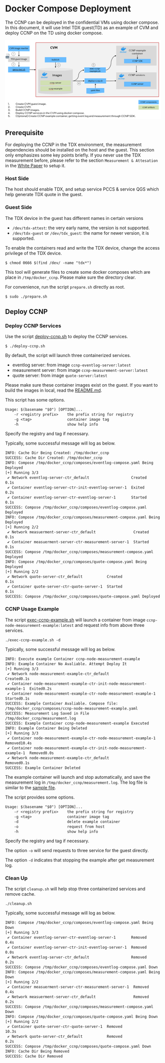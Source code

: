 # Docker Compose Deployment

The CCNP can be deployed in the confidential VMs using docker compose. In this document, it will use Intel TDX guest(TD) as an example of CVM and deploy CCNP on the TD using docker compose.

![Deployment diagram](../../docs/ccnp-deployment-docker.png)


## Prerequisite

For deploying the CCNP in the TDX environment, the measurement dependencies should be installed on the host and the guest. This section only emphasizes some key points briefly. If you never use the TDX measurement before, please refer to the section `Measurement & Attesation` in the [White Paper](https://www.intel.com/content/www/us/en/content-details/790888/whitepaper-linux-stacks-for-intel-trust-domain-extensions-1-5.html) to setup it.


### Host Side 

The host should enable TDX, and setup service PCCS & service QGS which help generate TDX quote in the guest.

### Guest Side

The TDX device in the guest has different names in certain versions
- `/dev/tdx-attest`: the very early name, the version is not supported. 
- `/dev/tdx-guest` or `/dev/tdx_guest`: the name for newer version, it is supported.

To enable the containers read and write the TDX device, change the access privilege of the TDX device.

```
$ chmod 0666 $(find /dev/ -name "tdx*")
```

This tool will generate files to create some docker composes which are place in `/tmp/docker_ccnp`. Please make sure the directory clear.

For convenience, run the script `prepare.sh` directly as root.

```
$ sudo ./prepare.sh
```

## Deploy CCNP

### Deploy CCNP Services

Use the script [deploy-ccnp.sh](./depoly-ccnp.sh) to deploy the CCNP services. 

```
$ ./deploy-ccnp.sh
```

By default, the script will launch three containerized services.
- eventlog server: from image `ccnp-eventlog-server:latest`
- measurement server: from image `ccnp-measurement-server:latest`
- quote server: from image `quote-server:latest`

Please make sure these container images exist on the guest. If you want to build the images in local, read the [README.md](../../container/README.md).

This script has some options.

```
Usage: $(basename "$0") [OPTION]...
    -r <registry prefix>    the prefix string for registry
    -g <tag>                container image tag
    -h                      show help info
```

Specify the registry and tag if necessary.

Typically, some successful message will log as below.

```
INFO: Cache Dir Being Created: /tmp/docker_ccnp
SUCCESS: Cache Dir Created: /tmp/docker_ccnp
INFO: Compose /tmp/docker_ccnp/composes/eventlog-compose.yaml Being Deployed
[+] Running 3/3
 ✔ Network eventlog-server-ctr_default                   Created           0.1s
 ✔ Container eventlog-server-ctr-init-eventlog-server-1  Exited            0.2s
 ✔ Container eventlog-server-ctr-eventlog-server-1       Started           0.1s
SUCCESS: Compose /tmp/docker_ccnp/composes/eventlog-compose.yaml Deployed
INFO: Compose /tmp/docker_ccnp/composes/measurement-compose.yaml Being Deployed
[+] Running 2/2
 ✔ Network measuerment-server-ctr_default                 Created          0.1s
 ✔ Container measuerment-server-ctr-measurement-server-1  Started          0.1s
SUCCESS: Compose /tmp/docker_ccnp/composes/measurement-compose.yaml Deployed
INFO: Compose /tmp/docker_ccnp/composes/quote-compose.yaml Being Deployed
[+] Running 2/2
 ✔ Network quote-server-ctr_default           Created                      0.1s
 ✔ Container quote-server-ctr-quote-server-1  Started                      0.1s
SUCCESS: Compose /tmp/docker_ccnp/composes/quote-compose.yaml Deployed

```

### CCNP Usage Example 

The script [exec-ccnp-example.sh](./exec-ccnp-example.sh) will launch a container from image `ccnp-node-measurement-example:latest` and request info from above three services. 

```
./exec-ccnp-example.sh -d
```

Typically, some successful message will log as below.

```
INFO: Execute example Container ccnp-node-measurement-example
INFO: Example Container No Avaliable. Attempt Deploy It
[+] Running 3/3
 ✔ Network node-measurement-example-ctr_default                            Created0.1s
 ✔ Container node-measurement-example-ctr-init-node-measurement-example-1  Exited0.2s
 ✔ Container node-measurement-example-ctr-node-measurement-example-1       Started0.1s
SUCCESS: Example Container Avaliable. Compose file: /tmp/docker_ccnp/composes/ccnp-node-measurement-example.yaml
SUCCESS: Measurement Log Saved in File /tmp/docker_ccnp/measurement.log
SUCCESS: Example Container ccnp-node-measurement-example Executed
INFO: Example Container Being Deleted
[+] Running 3/3
 ✔ Container node-measurement-example-ctr-node-measurement-example-1       Removed10.4s
 ✔ Container node-measurement-example-ctr-init-node-measurement-example-1  Removed0.0s
 ✔ Network node-measurement-example-ctr_default                            Removed0.1s
SUCCESS: Example Container Deleted

```

The example container will launch and stop automatically, and save the measurement log in `/tmp/docker_ccnp/measurement.log`. The log file is similar to the [sample file](../../docs/sample-output-for-container-measurement.txt).

The script provides some options. 

```
Usage: $(basename "$0") [OPTION]...
    -r <registry prefix>    the prefix string for registry
    -g <tag>                container image tag
    -d			            delete example container
    -o			            request from host
    -h                      show help info
```

Specify the registry and tag if necessary.

The option `-o` will send requests to three service for the guest directly.

The option `-d` indicates that stopping the example after get measurement log.

### Clean Up

The script `cleanup.sh` will help stop three containerized services and remove cache.

```
./cleanup.sh
```

Typically, some successful message will log as below.

```
INFO: Compose /tmp/docker_ccnp/composes/eventlog-compose.yaml Being Down
[+] Running 3/3
 ✔ Container eventlog-server-ctr-eventlog-server-1       Removed           0.4s
 ✔ Container eventlog-server-ctr-init-eventlog-server-1  Removed           0.0s
 ✔ Network eventlog-server-ctr_default                   Removed           0.2s
SUCCESS: Compose /tmp/docker_ccnp/composes/eventlog-compose.yaml Down
INFO: Compose /tmp/docker_ccnp/composes/measurement-compose.yaml Being Down
[+] Running 2/2
 ✔ Container measuerment-server-ctr-measurement-server-1  Removed          0.4s
 ✔ Network measuerment-server-ctr_default                 Removed          0.2s
SUCCESS: Compose /tmp/docker_ccnp/composes/measurement-compose.yaml Down
INFO: Compose /tmp/docker_ccnp/composes/quote-compose.yaml Being Down
[+] Running 2/2
 ✔ Container quote-server-ctr-quote-server-1  Removed                     10.3s
 ✔ Network quote-server-ctr_default           Removed                      0.2s
SUCCESS: Compose /tmp/docker_ccnp/composes/quote-compose.yaml Down
INFO: Cache Dir Being Removed
SUCCESS: Cache Dir Removed

```
